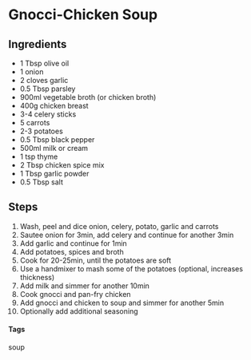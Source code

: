 # Gnocci-Chicken Soup

## Ingredients

* 1 Tbsp olive oil
* 1 onion
* 2 cloves garlic
* 0.5 Tbsp parsley 
* 900ml vegetable broth (or chicken broth)
* 400g chicken breast
* 3-4 celery sticks
* 5 carrots
* 2-3 potatoes
* 0.5 Tbsp black pepper
* 500ml milk or cream
* 1 tsp thyme
* 2 Tbsp chicken spice mix 
* 1 Tbsp garlic powder
* 0.5 Tbsp salt

## Steps

1. Wash, peel and dice onion, celery, potato, garlic and carrots
2. Sautee onion for 3min, add celery and continue for another 3min
3. Add garlic and continue for 1min
4. Add potatoes, spices and broth
5. Cook for 20-25min, until the potatoes are soft
6. Use a handmixer to mash some of the potatoes (optional, increases thickness)
7. Add milk and simmer for another 10min
8. Cook gnocci and pan-fry chicken
9. Add gnocci and chicken to soup and simmer for another 5min
10. Optionally add additional seasoning

#### Tags
soup
